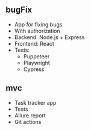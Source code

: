 ## bugFix
- App for fixing bugs
- With authorization
- Backend: Node.js + Express
- Frontend: React
- Tests:
  - Puppeteer 
  - Playwright
  - Cypress


## mvc
- Task tracker app
- Tests
- Allure report
- Git actions
